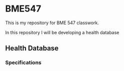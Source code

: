 # BME547

This is my repository for BME 547 classwork.

In this repository I will be developing a health database

## Health Database
### Specifications